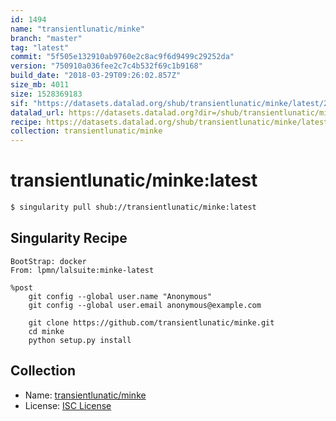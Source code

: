 ```yaml
---
id: 1494
name: "transientlunatic/minke"
branch: "master"
tag: "latest"
commit: "5f505e132910ab9760e2c8ac9f6d9499c29252da"
version: "750910a036fee2c7c4b532f69c1b9168"
build_date: "2018-03-29T09:26:02.857Z"
size_mb: 4011
size: 1528369183
sif: "https://datasets.datalad.org/shub/transientlunatic/minke/latest/2018-03-29-5f505e13-750910a0/750910a036fee2c7c4b532f69c1b9168.simg"
datalad_url: https://datasets.datalad.org?dir=/shub/transientlunatic/minke/latest/2018-03-29-5f505e13-750910a0/
recipe: https://datasets.datalad.org/shub/transientlunatic/minke/latest/2018-03-29-5f505e13-750910a0/Singularity
collection: transientlunatic/minke
---
```


# transientlunatic/minke:latest

```bash
$ singularity pull shub://transientlunatic/minke:latest
```

## Singularity Recipe

```singularity
BootStrap: docker
From: lpmn/lalsuite:minke-latest

%post
	git config --global user.name "Anonymous" 
	git config --global user.email anonymous@example.com

	git clone https://github.com/transientlunatic/minke.git 
 	cd minke 
	python setup.py install
```

## Collection

 - Name: [transientlunatic/minke](https://github.com/transientlunatic/minke)
 - License: [ISC License](https://api.github.com/licenses/isc)

